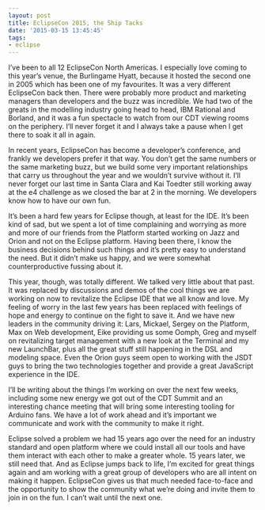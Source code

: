 ```yaml
---
layout: post
title: EclipseCon 2015, the Ship Tacks
date: '2015-03-15 13:45:45'
tags:
- eclipse
---
```



I’ve been to all 12 EclipseCon North Americas. I especially love coming to this year’s venue, the Burlingame Hyatt, because it hosted the second one in 2005 which has been one of my favourites. It was a very different EclipseCon back then. There were probably more product and marketing managers than developers and the buzz was incredible. We had two of the greats in the modelling industry going head to head, IBM Rational and Borland, and it was a fun spectacle to watch from our CDT viewing rooms on the periphery. I’ll never forget it and I always take a pause when I get there to soak it all in again.

In recent years, EclipseCon has become a developer’s conference, and frankly we developers prefer it that way. You don’t get the same numbers or the same marketing buzz, but we build some very important relationships that carry us throughout the year and we wouldn’t survive without it. I’ll never forget our last time in Santa Clara and Kai Toedter still working away at the e4 challenge as we closed the bar at 2 in the morning. We developers know how to have our own fun.

It’s been a hard few years for Eclipse though, at least for the IDE. It’s been kind of sad, but we spent a lot of time complaining and worrying as more and more of our friends from the Platform started working on Jazz and Orion and not on the Eclipse platform. Having been there, I know the business decisions behind such things and it’s pretty easy to understand the need. But it didn’t make us happy, and we were somewhat counterproductive fussing about it.

This year, though, was totally different. We talked very little about that past. It was replaced by discussions and demos of the cool things we are working on now to revitalize the Eclipse IDE that we all know and love. My feeling of worry in the last few years has been replaced with feelings of hope and energy to continue on the fight to save it. And we have new leaders in the community driving it: Lars, Mickael, Sergey on the Platform, Max on Web development, Eike providing us some Oomph, Greg and myself on revitalizing target management with a new look at the Terminal and my new LaunchBar, plus all the great stuff still happening in the DSL and modeling space. Even the Orion guys seem open to working with the JSDT guys to bring the two technologies together and provide a great JavaScript experience in the IDE.

I’ll be writing about the things I’m working on over the next few weeks, including some new energy we got out of the CDT Summit and an interesting chance meeting that will bring some interesting tooling for Arduino fans. We have a lot of work ahead and it’s important we communicate and work with the community to make it right.

Eclipse solved a problem we had 15 years ago over the need for an industry standard and open platform where we could install all our tools and have them interact with each other to make a greater whole. 15 years later, we still need that. And as Eclipse jumps back to life, I’m excited for great things again and am working with a great group of developers who are all intent on making it happen. EclipseCon gives us that much needed face-to-face and the opportunity to show the community what we’re doing and invite them to join in on the fun. I can’t wait until the next one.



